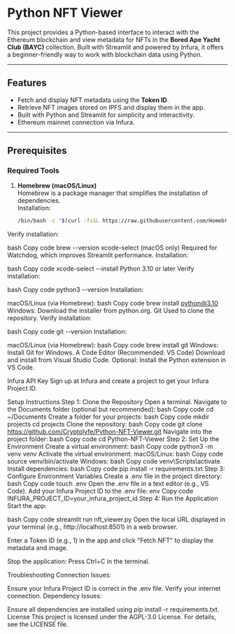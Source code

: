 # Python NFT Viewer

This project provides a Python-based interface to interact with the Ethereum blockchain and view metadata for NFTs in the **Bored Ape Yacht Club (BAYC)** collection. Built with Streamlit and powered by Infura, it offers a beginner-friendly way to work with blockchain data using Python.

---

## Features
- Fetch and display NFT metadata using the **Token ID**.
- Retrieve NFT images stored on IPFS and display them in the app.
- Built with Python and Streamlit for simplicity and interactivity.
- Ethereum mainnet connection via Infura.

---

## Prerequisites

### Required Tools

1. **Homebrew (macOS/Linux)**  
   Homebrew is a package manager that simplifies the installation of dependencies.  
   Installation:  
   ```bash
   /bin/bash -c "$(curl -fsSL https://raw.githubusercontent.com/Homebrew/install/HEAD/install.sh)"
Verify installation:

bash
Copy code
brew --version
xcode-select (macOS only)
Required for Watchdog, which improves Streamlit performance.
Installation:

bash
Copy code
xcode-select --install
Python 3.10 or later
Verify installation:

bash
Copy code
python3 --version
Installation:

macOS/Linux (via Homebrew):
bash
Copy code
brew install python@3.10
Windows:
Download the installer from python.org.
Git
Used to clone the repository.
Verify installation:

bash
Copy code
git --version
Installation:

macOS/Linux (via Homebrew):
bash
Copy code
brew install git
Windows:
Install Git for Windows.
A Code Editor (Recommended: VS Code)
Download and install from Visual Studio Code.
Optional: Install the Python extension in VS Code.

Infura API Key
Sign up at Infura and create a project to get your Infura Project ID.

Setup Instructions
Step 1: Clone the Repository
Open a terminal.
Navigate to the Documents folder (optional but recommended):
bash
Copy code
cd ~/Documents
Create a folder for your projects:
bash
Copy code
mkdir projects
cd projects
Clone the repository:
bash
Copy code
git clone https://github.com/Cryptolyfe/Python-NFT-Viewer.git
Navigate into the project folder:
bash
Copy code
cd Python-NFT-Viewer
Step 2: Set Up the Environment
Create a virtual environment:
bash
Copy code
python3 -m venv venv
Activate the virtual environment:
macOS/Linux:
bash
Copy code
source venv/bin/activate
Windows:
bash
Copy code
venv\Scripts\activate
Install dependencies:
bash
Copy code
pip install -r requirements.txt
Step 3: Configure Environment Variables
Create a .env file in the project directory:
bash
Copy code
touch .env
Open the .env file in a text editor (e.g., VS Code).
Add your Infura Project ID to the .env file:
env
Copy code
INFURA_PROJECT_ID=your_infura_project_id
Step 4: Run the Application
Start the app:

bash
Copy code
streamlit run nft_viewer.py
Open the local URL displayed in your terminal (e.g., http://localhost:8501) in a web browser.

Enter a Token ID (e.g., 1) in the app and click "Fetch NFT" to display the metadata and image.

Stop the application:
Press Ctrl+C in the terminal.

Troubleshooting
Connection Issues:

Ensure your Infura Project ID is correct in the .env file.
Verify your internet connection.
Dependency Issues:

Ensure all dependencies are installed using pip install -r requirements.txt.
License
This project is licensed under the AGPL-3.0 License.
For details, see the LICENSE file.
